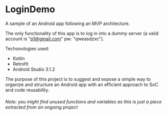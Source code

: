# LoginDemo

A sample of an Android app following an MVP architecture.

The only functionality of this app is to log in into a dummy server (a valid account is "p1@gmail.com" pw: "qweasdzxc").

Techonologies used:
- Kotlin
- Retrofit
- Android Studio 3.1.2

The purpose of this project is to suggest and expose a simple way to organize and structure an Android app with an efficient approach to SoC and code reusability.

###### Note: you might find unused functions and variables as this is just a piece extracted from an ongoing project
